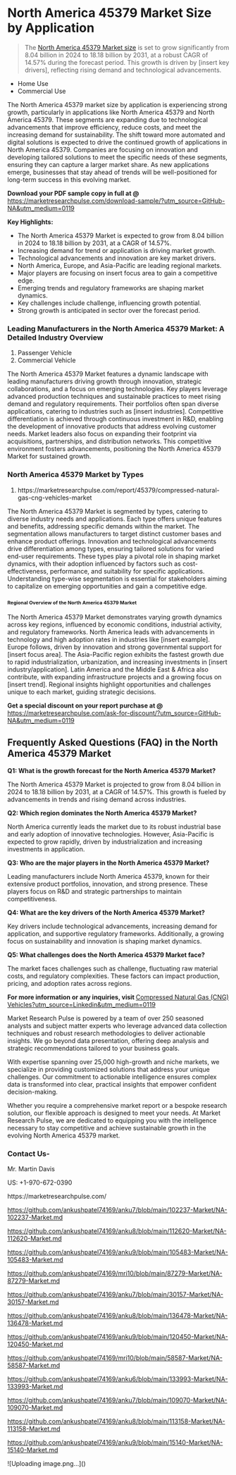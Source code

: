 <h1>North America 45379 Market&nbsp;Size by Application</h1><blockquote><p>The <a href="https://marketresearchpulse.com/download-sample/?utm_source=GitHub-NA&amp;utm_medium=0119">North America 45379 Market size</a> is set to grow significantly from 8.04 billion in 2024 to 18.18 billion by 2031, at a robust CAGR of 14.57% during the forecast period. This growth is driven by [insert key drivers], reflecting rising demand and technological advancements.</p></blockquote><ul><li>Home Use<li> Commercial Use</li></ul><p>The North America 45379 market size by application is experiencing strong growth, particularly in applications like North America 45379 and North America 45379. These segments are expanding due to technological advancements that improve efficiency, reduce costs, and meet the increasing demand for sustainability. The shift toward more automated and digital solutions is expected to drive the continued growth of applications in North America 45379. Companies are focusing on innovation and developing tailored solutions to meet the specific needs of these segments, ensuring they can capture a larger market share. As new applications emerge, businesses that stay ahead of trends will be well-positioned for long-term success in this evolving market.</p><p><strong>Download your PDF sample copy in full at @ </strong><a href="https://marketresearchpulse.com/download-sample/?utm_source=GitHub-NA&amp;utm_medium=0119">https://marketresearchpulse.com/download-sample/?utm_source=GitHub-NA&amp;utm_medium=0119</a></p><p><strong>Key Highlights: </strong></p><ul><li>The North America 45379 Market is expected to grow from 8.04 billion in 2024 to 18.18 billion by 2031, at a CAGR of 14.57%.</li><li>Increasing demand for trend or application is driving market growth.</li><li>Technological advancements and innovation are key market drivers.</li><li>North America, Europe, and Asia-Pacific are leading regional markets.</li><li>Major players are focusing on insert focus area to gain a competitive edge.</li><li>Emerging trends and regulatory frameworks are shaping market dynamics.</li><li>Key challenges include challenge, influencing growth potential.</li><li>Strong growth is anticipated in sector over the forecast period.</li></ul><h3>Leading Manufacturers in the North America 45379 Market: A Detailed Industry Overview</h3><ol><li>Passenger Vehicle<li> Commercial Vehicle</li></ol><div class="flex max-w-full flex-col flex-grow"><div class="min-h-8 text-message flex w-full flex-col items-end gap-2 whitespace-normal break-words [.text-message+&amp;]:mt-5" dir="auto" data-message-author-role="assistant" data-message-id="fd8432e4-4910-450d-b182-61b7bfb0a01f" data-message-model-slug="gpt-4o"><div class="flex w-full flex-col gap-1 empty:hidden first:pt-[3px]"><div class="markdown prose w-full break-words dark:prose-invert light"><p>The North America 45379 Market features a dynamic landscape with leading manufacturers driving growth through innovation, strategic collaborations, and a focus on emerging technologies. Key players leverage advanced production techniques and sustainable practices to meet rising demand and regulatory requirements. Their portfolios often span diverse applications, catering to industries such as [insert industries]. Competitive differentiation is achieved through continuous investment in R&amp;D, enabling the development of innovative products that address evolving customer needs. Market leaders also focus on expanding their footprint via acquisitions, partnerships, and distribution networks. This competitive environment fosters advancements, positioning the North America 45379 Market for sustained growth.</p></div></div></div></div><h3>North America 45379 Market by Types</h3><ol><li>https://marketresearchpulse.com/report/45379/compressed-natural-gas-cng-vehicles-market</li></ol><div class="flex max-w-full flex-col flex-grow"><div class="min-h-8 text-message flex w-full flex-col items-end gap-2 whitespace-normal break-words [.text-message+&amp;]:mt-5" dir="auto" data-message-author-role="assistant" data-message-id="084470be-0bb7-4664-bddf-5156b4f41249" data-message-model-slug="gpt-4o-mini"><div class="flex w-full flex-col gap-1 empty:hidden first:pt-[3px]"><div class="markdown prose w-full break-words dark:prose-invert light"><p>The North America 45379 Market is segmented by types, catering to diverse industry needs and applications. Each type offers unique features and benefits, addressing specific demands within the market. The segmentation allows manufacturers to target distinct customer bases and enhance product offerings. Innovation and technological advancements drive differentiation among types, ensuring tailored solutions for varied end-user requirements. These types play a pivotal role in shaping market dynamics, with their adoption influenced by factors such as cost-effectiveness, performance, and suitability for specific applications. Understanding type-wise segmentation is essential for stakeholders aiming to capitalize on emerging opportunities and gain a competitive edge.</p></div></div></div></div><h3><span style="font-size: 11px;">Regional Overview of the North America 45379 Market</span></h3><div class="flex max-w-full flex-col flex-grow"><div class="min-h-8 text-message flex w-full flex-col items-end gap-2 whitespace-normal break-words [.text-message+&amp;]:mt-5" dir="auto" data-message-author-role="assistant" data-message-id="e9038762-ce64-4e30-91c9-9bd413514231" data-message-model-slug="gpt-4o-mini"><div class="flex w-full flex-col gap-1 empty:hidden first:pt-[3px]"><div class="markdown prose w-full break-words dark:prose-invert light"><p>The North America 45379 Market demonstrates varying growth dynamics across key regions, influenced by economic conditions, industrial activity, and regulatory frameworks. North America leads with advancements in technology and high adoption rates in industries like [insert example]. Europe follows, driven by innovation and strong governmental support for [insert focus area]. The Asia-Pacific region exhibits the fastest growth due to rapid industrialization, urbanization, and increasing investments in [insert industry/application]. Latin America and the Middle East &amp; Africa also contribute, with expanding infrastructure projects and a growing focus on [insert trend]. Regional insights highlight opportunities and challenges unique to each market, guiding strategic decisions.</p></div></div></div></div><p><strong>Get a special discount on your report purchase at @ </strong><a href="https://marketresearchpulse.com/ask-for-discount/?utm_source=GitHub-NA&amp;utm_medium=0119">https://marketresearchpulse.com/ask-for-discount/?utm_source=GitHub-NA&amp;utm_medium=0119</a></p><h2>Frequently Asked Questions (FAQ) in the North America 45379 Market</h2><p><strong>Q1: What is the growth forecast for the North America 45379 Market?</strong></p><p>The North America 45379 Market is projected to grow from 8.04 billion in 2024 to 18.18 billion by 2031, at a CAGR of 14.57%. This growth is fueled by advancements in trends and rising demand across industries.</p><p><strong>Q2: Which region dominates the North America 45379 Market?</strong></p><p>North America currently leads the market due to its robust industrial base and early adoption of innovative technologies. However, Asia-Pacific is expected to grow rapidly, driven by industrialization and increasing investments in application.</p><p><strong>Q3: Who are the major players in the North America 45379 Market?</strong></p><p>Leading manufacturers include North America 45379, known for their extensive product portfolios, innovation, and strong presence. These players focus on R&amp;D and strategic partnerships to maintain competitiveness.</p><p><strong>Q4: What are the key drivers of the North America 45379 Market?</strong></p><p>Key drivers include technological advancements, increasing demand for application, and supportive regulatory frameworks. Additionally, a growing focus on sustainability and innovation is shaping market dynamics.</p><p><strong>Q5: What challenges does the North America 45379 Market face?</strong></p><p>The market faces challenges such as challenge, fluctuating raw material costs, and regulatory complexities. These factors can impact production, pricing, and adoption rates across regions.</p><p><strong>For more information or any inquiries, visit&nbsp;</strong><a href="Compressed Natural Gas (CNG) Vehicles?utm_source=Linkedin&utm_medium=0119">Compressed Natural Gas (CNG) Vehicles?utm_source=Linkedin&utm_medium=0119</a></p><p>Market Research Pulse is powered by a team of over 250 seasoned analysts and subject matter experts who leverage advanced data collection techniques and robust research methodologies to deliver actionable insights. We go beyond data presentation, offering deep analysis and strategic recommendations tailored to your business goals.</p><p>With expertise spanning over 25,000 high-growth and niche markets, we specialize in providing customized solutions that address your unique challenges. Our commitment to actionable intelligence ensures complex data is transformed into clear, practical insights that empower confident decision-making.</p><p>Whether you require a comprehensive market report or a bespoke research solution, our flexible approach is designed to meet your needs. At Market Research Pulse, we are dedicated to equipping you with the intelligence necessary to stay competitive and achieve sustainable growth in the evolving North America 45379 market.</p><h3><strong>Contact Us-</strong></h3><p>Mr. Martin Davis</p><p>US: +1-970-672-0390</p><p>https://marketresearchpulse.com/</p><p><a href="https://github.com/ankushpatel74169/anku7/blob/main/102237-Market/NA-102237-Market.md">https://github.com/ankushpatel74169/anku7/blob/main/102237-Market/NA-102237-Market.md</a></p><p><a href="https://github.com/ankushpatel74169/anku8/blob/main/112620-Market/NA-112620-Market.md">https://github.com/ankushpatel74169/anku8/blob/main/112620-Market/NA-112620-Market.md</a></p><p><a href="https://github.com/ankushpatel74169/anku9/blob/main/105483-Market/NA-105483-Market.md">https://github.com/ankushpatel74169/anku9/blob/main/105483-Market/NA-105483-Market.md</a></p><p><a href="https://github.com/ankushpatel74169/mri10/blob/main/87279-Market/NA-87279-Market.md">https://github.com/ankushpatel74169/mri10/blob/main/87279-Market/NA-87279-Market.md</a></p><p><a href="https://github.com/ankushpatel74169/anku7/blob/main/30157-Market/NA-30157-Market.md">https://github.com/ankushpatel74169/anku7/blob/main/30157-Market/NA-30157-Market.md</a></p><p><a href="https://github.com/ankushpatel74169/anku8/blob/main/136478-Market/NA-136478-Market.md">https://github.com/ankushpatel74169/anku8/blob/main/136478-Market/NA-136478-Market.md</a></p><p><a href="https://github.com/ankushpatel74169/anku9/blob/main/120450-Market/NA-120450-Market.md">https://github.com/ankushpatel74169/anku9/blob/main/120450-Market/NA-120450-Market.md</a></p><p><a href="https://github.com/ankushpatel74169/mri10/blob/main/58587-Market/NA-58587-Market.md">https://github.com/ankushpatel74169/mri10/blob/main/58587-Market/NA-58587-Market.md</a></p><p><a href="https://github.com/ankushpatel74169/anku6/blob/main/133993-Market/NA-133993-Market.md">https://github.com/ankushpatel74169/anku6/blob/main/133993-Market/NA-133993-Market.md</a></p><p><a href="https://github.com/ankushpatel74169/anku7/blob/main/109070-Market/NA-109070-Market.md">https://github.com/ankushpatel74169/anku7/blob/main/109070-Market/NA-109070-Market.md</a></p><p><a href="https://github.com/ankushpatel74169/anku8/blob/main/113158-Market/NA-113158-Market.md">https://github.com/ankushpatel74169/anku8/blob/main/113158-Market/NA-113158-Market.md</a></p><p><a href="https://github.com/ankushpatel74169/anku9/blob/main/15140-Market/NA-15140-Market.md">https://github.com/ankushpatel74169/anku9/blob/main/15140-Market/NA-15140-Market.md</a></p>
![Uploading image.png…]()

